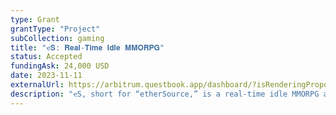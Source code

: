 ```yaml
---
type: Grant
grantType: "Project"
subCollection: gaming
title: "ҽ𝐒: 𝐑𝐞𝐚𝐥-𝐓𝐢𝐦𝐞 𝐈𝐝𝐥𝐞 𝐌𝐌𝐎𝐑𝐏𝐆"
status: Accepted
fundingAsk: 24,000 USD
date: 2023-11-11
externalUrl: https://arbitrum.questbook.app/dashboard/?isRenderingProposalBody=true&proposalId=0x556&chainId=10&role=community&grantId=0xbf93fc6825b5e9ba9a3d7fcf3d14cdfcf3b4c734
description: "ҽS, short for “etherSource,” is a real-time idle MMORPG and the first of its kind."
---
```

